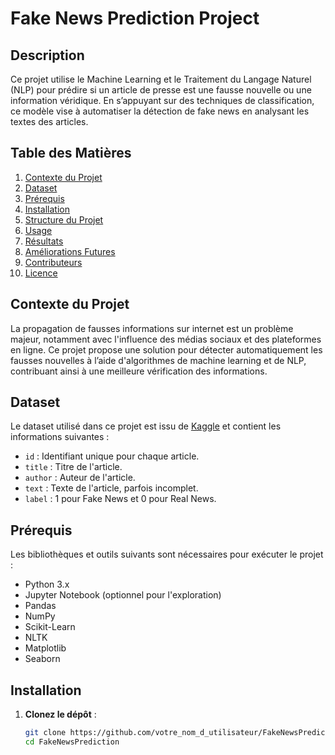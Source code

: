 # Fake News Prediction Project

## Description
Ce projet utilise le Machine Learning et le Traitement du Langage Naturel (NLP) pour prédire si un article de presse est une fausse nouvelle ou une information véridique. En s’appuyant sur des techniques de classification, ce modèle vise à automatiser la détection de fake news en analysant les textes des articles.

## Table des Matières
1. [Contexte du Projet](#contexte-du-projet)
2. [Dataset](#dataset)
3. [Prérequis](#prérequis)
4. [Installation](#installation)
5. [Structure du Projet](#structure-du-projet)
6. [Usage](#usage)
7. [Résultats](#résultats)
8. [Améliorations Futures](#améliorations-futures)
9. [Contributeurs](#contributeurs)
10. [Licence](#licence)

## Contexte du Projet
La propagation de fausses informations sur internet est un problème majeur, notamment avec l'influence des médias sociaux et des plateformes en ligne. Ce projet propose une solution pour détecter automatiquement les fausses nouvelles à l’aide d'algorithmes de machine learning et de NLP, contribuant ainsi à une meilleure vérification des informations.

## Dataset
Le dataset utilisé dans ce projet est issu de [Kaggle](https://www.kaggle.com/) et contient les informations suivantes :
- `id` : Identifiant unique pour chaque article.
- `title` : Titre de l'article.
- `author` : Auteur de l'article.
- `text` : Texte de l'article, parfois incomplet.
- `label` : 1 pour Fake News et 0 pour Real News.

## Prérequis
Les bibliothèques et outils suivants sont nécessaires pour exécuter le projet :
- Python 3.x
- Jupyter Notebook (optionnel pour l'exploration)
- Pandas
- NumPy
- Scikit-Learn
- NLTK
- Matplotlib
- Seaborn

## Installation
1. **Clonez le dépôt** :
   ```bash
   git clone https://github.com/votre_nom_d_utilisateur/FakeNewsPrediction.git
   cd FakeNewsPrediction

